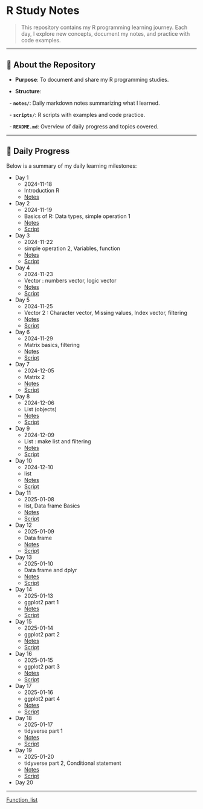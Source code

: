 # **R Study Notes**  

> This repository contains my R programming learning journey. Each day, I explore new concepts, document my notes, and practice with code examples.

  

---

  

## 📘 **About the Repository**

- **Purpose**: To document and share my R programming studies.

- **Structure**: 

  - **`notes/`**: Daily markdown notes summarizing what I learned.

  - **`scripts/`**: R scripts with examples and code practice.

  - **`README.md`**: Overview of daily progress and topics covered.

  

---

## 📅 **Daily Progress**

Below is a summary of my daily learning milestones:

- Day 1
	- 2024-11-18
	- Introduction R
	- [Notes](programming/R/R_study/notes/Day1.md)
- Day 2
	- 2024-11-19
	- Basics of R: Data types, simple operation 1
	- [Notes](notes/Day2.md)
	- [Script](scrips/day2.R)
- Day 3
	- 2024-11-22
	- simple operation 2, Variables, function
	- [Notes](notes/Day3.md)
	- [Script](scripts/day3.R)
- Day 4
	- 2024-11-23
	- Vector : numbers vector, logic vector
	- [Notes](notes/Day4.md)
	- [Script](scripts/day4.R)
- Day 5
	- 2024-11-25
	- Vector 2 : Character vector, Missing values, Index vector, filtering
	- [Notes](notes/Day5.md)
	- [Script](scripts/day5.R)
- Day 6
	- 2024-11-29
	- Matrix basics, filtering
	- [Notes](notes/Day6.md) 
	- [Script](scripts/day6.R)
- Day 7
	- 2024-12-05
	- Matrix 2
	- [Notes](notes/Day7.md)
	- [Script](scripts/day7.R)
- Day 8
	- 2024-12-06
	- List (objects)
	- [Notes](notes/Day8.md)
	- [Script](scripts/day8.R)
- Day 9
	- 2024-12-09
	- List : make list and filtering
	- [Notes](notes/Day9.md)
	- [Script](scripts/day9.R)
- Day 10
	- 2024-12-10
	- list
	- [Notes](notes/Day10.md)
	- [Script](scripts/day10.R)
- Day 11
	- 2025-01-08
	- list, Data frame Basics
	- [Notes](notes/Day11.md)
	- [Script](scripts/day11.R)
- Day 12
	- 2025-01-09
	- Data frame
	- [Notes](notes/Day12.md)
	- [Script](scripts/day12.R)
- Day 13
	- 2025-01-10
	- Data frame and dplyr
	- [Notes](notes/Day13.md)
	- [Script](scripts/day13.R)
- Day 14
	- 2025-01-13
	- ggplot2 part 1
	- [Notes](notes/Day14.md)
	- [Script](scripts/day14.R)
- Day 15
	- 2025-01-14
	- ggplot2 part 2
	- [Notes](notes/Day15.md)
	- [Script](scripts/day15.R)
- Day 16
	- 2025-01-15
	- ggplot2 part 3
	- [Notes](notes/Day16.md)
	- [Script](scripts/day16.R)
- Day 17
	- 2025-01-16
	- ggplot2 part 4
	- [Notes](notes/Day17.md)
	- [Script](scripts/day17.R)
- Day 18
	- 2025-01-17
	- tidyverse part 1
	- [Notes](notes/Day18.md)
	- [Script](scripts/day18.R)
- Day 19
	- 2025-01-20
	- tidyverse part 2, Conditional statement
	- [Notes](notes/Day19.R)
	- [Script](scripts/day19.R)
- Day 20

---
[Function_list](notes/Function%20list.md)
